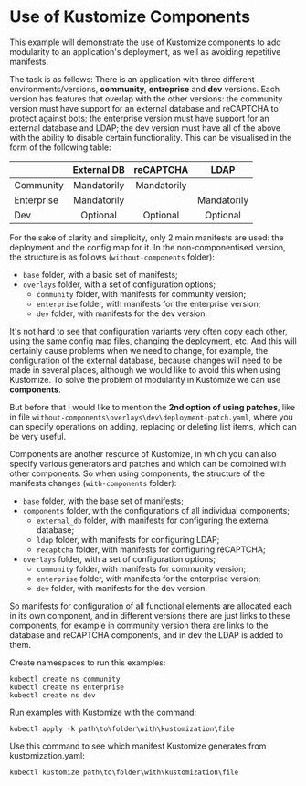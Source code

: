 # Use of Kustomize Components

This example will demonstrate the use of Kustomize components to add modularity to an application's deployment, as well as avoiding repetitive manifests.

The task is as follows: There is an application with three different environments/versions, **community**, **entreprise** and **dev** versions. Each version has features that overlap with the other versions: the community version must have support for an external database and reCAPTCHA to protect against bots; the enterprise version must have support for an external database and LDAP; the dev version must have all of the above with the ability to disable certain functionality. This can be visualised in the form of the following table:

|            | External DB  | reCAPTCHA     | LDAP          |
|------------|:------------:|:-------------:|:-------------:|
| Community  | Mandatorily  | Mandatorily   |               |
| Enterprise | Mandatorily  |               | Mandatorily   |
| Dev        | Optional     | Optional      | Optional      |

For the sake of clarity and simplicity, only 2 main manifests are used: the deployment and the config map for it.
In the non-componentised version, the structure is as follows (`without-components` folder):
- `base` folder, with a basic set of manifests;
- `overlays` folder, with a set of configuration options;
    - `community` folder, with manifests for community version;
    - `enterprise` folder, with manifests for the enterprise version;
    - `dev` folder, with manifests for the dev version.

It's not hard to see that configuration variants very often copy each other, using the same config map files, changing the deployment, etc. And this will certainly cause problems when we need to change, for example, the configuration of the external database, because changes will need to be made in several places, although we would like to avoid this when using Kustomize. To solve the problem of modularity in Kustomize we can use **components**.

But before that I would like to mention the **2nd option of using patches**, like in file `without-components\overlays\dev\deployment-patch.yaml`, where you can specify operations on adding, replacing or deleting list items, which can be very useful.

Components are another resource of Kustomize, in which you can also specify various generators and patches and which can be combined with other components. So when using components, the structure of the manifests changes (`with-components` folder):
- `base` folder, with the base set of manifests;
- `components` folder, with the configurations of all individual components;
    - `external_db` folder, with manifests for configuring the external database;
    - `ldap` folder, with manifests for configuring LDAP;
    - `recaptcha` folder, with manifests for configuring reCAPTCHA;
- `overlays` folder, with a set of configuration options;
    - `community` folder, with manifests for community version;
    - `enterprise` folder, with manifests for the enterprise version;
    - `dev` folder, with manifests for the dev version.

So manifests for configuration of all functional elements are allocated each in its own component, and in different versions there are just links to these components, for example in community version thera are links to the database and reCAPTCHA components, and in dev the LDAP is added to them.

Create namespaces to run this examples:
```
kubectl create ns community
kubectl create ns enterprise
kubectl create ns dev
```
Run examples with Kustomize with the command:
```
kubectl apply -k path\to\folder\with\kustomization\file
```
Use this command to see which manifest Kustomize generates from kustomization.yaml:
```
kubectl kustomize path\to\folder\with\kustomization\file
```